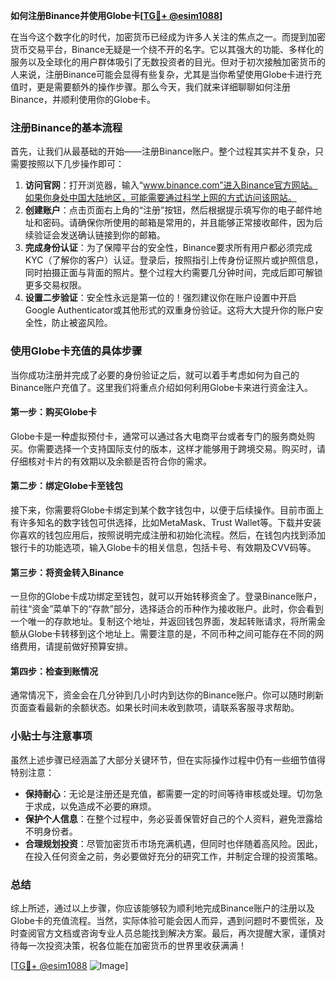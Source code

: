 **如何注册Binance并使用Globe卡[[TG💪+ @esim1088](https://t.me/s/esim1088)]**

在当今这个数字化的时代，加密货币已经成为许多人关注的焦点之一。而提到加密货币交易平台，Binance无疑是一个绕不开的名字。它以其强大的功能、多样化的服务以及全球化的用户群体吸引了无数投资者的目光。但对于初次接触加密货币的人来说，注册Binance可能会显得有些复杂，尤其是当你希望使用Globe卡进行充值时，更是需要额外的操作步骤。那么今天，我们就来详细聊聊如何注册Binance，并顺利使用你的Globe卡。

### 注册Binance的基本流程

首先，让我们从最基础的开始——注册Binance账户。整个过程其实并不复杂，只需要按照以下几步操作即可：

1. **访问官网**：打开浏览器，输入“www.binance.com”进入Binance官方网站。如果你身处中国大陆地区，可能需要通过科学上网的方式访问该网站。
2. **创建账户**：点击页面右上角的“注册”按钮，然后根据提示填写你的电子邮件地址和密码。请确保你所使用的邮箱是常用的，并且能够正常接收邮件，因为后续验证会发送确认链接到你的邮箱。
3. **完成身份认证**：为了保障平台的安全性，Binance要求所有用户都必须完成KYC（了解你的客户）认证。登录后，按照指引上传身份证照片或护照信息，同时拍摄正面与背面的照片。整个过程大约需要几分钟时间，完成后即可解锁更多交易权限。
4. **设置二步验证**：安全性永远是第一位的！强烈建议你在账户设置中开启Google Authenticator或其他形式的双重身份验证。这将大大提升你的账户安全性，防止被盗风险。

### 使用Globe卡充值的具体步骤

当你成功注册并完成了必要的身份验证之后，就可以着手考虑如何为自己的Binance账户充值了。这里我们将重点介绍如何利用Globe卡来进行资金注入。

#### 第一步：购买Globe卡

Globe卡是一种虚拟预付卡，通常可以通过各大电商平台或者专门的服务商处购买。你需要选择一个支持国际支付的版本，这样才能够用于跨境交易。购买时，请仔细核对卡片的有效期以及余额是否符合你的需求。

#### 第二步：绑定Globe卡至钱包

接下来，你需要将Globe卡绑定到某个数字钱包中，以便于后续操作。目前市面上有许多知名的数字钱包可供选择，比如MetaMask、Trust Wallet等。下载并安装你喜欢的钱包应用后，按照说明完成注册和初始化流程。然后，在钱包内找到添加银行卡的功能选项，输入Globe卡的相关信息，包括卡号、有效期及CVV码等。

#### 第三步：将资金转入Binance

一旦你的Globe卡成功绑定至钱包，就可以开始转移资金了。登录Binance账户，前往“资金”菜单下的“存款”部分，选择适合的币种作为接收账户。此时，你会看到一个唯一的存款地址。复制这个地址，并返回钱包界面，发起转账请求，将所需金额从Globe卡转移到这个地址上。需要注意的是，不同币种之间可能存在不同的网络费用，请提前做好预算安排。

#### 第四步：检查到账情况

通常情况下，资金会在几分钟到几小时内到达你的Binance账户。你可以随时刷新页面查看最新的余额状态。如果长时间未收到款项，请联系客服寻求帮助。

### 小贴士与注意事项

虽然上述步骤已经涵盖了大部分关键环节，但在实际操作过程中仍有一些细节值得特别注意：

- **保持耐心**：无论是注册还是充值，都需要一定的时间等待审核或处理。切勿急于求成，以免造成不必要的麻烦。
- **保护个人信息**：在整个过程中，务必妥善保管好自己的个人资料，避免泄露给不明身份者。
- **合理规划投资**：尽管加密货币市场充满机遇，但同时也伴随着高风险。因此，在投入任何资金之前，务必要做好充分的研究工作，并制定合理的投资策略。

### 总结

综上所述，通过以上步骤，你应该能够较为顺利地完成Binance账户的注册以及Globe卡的充值流程。当然，实际体验可能会因人而异，遇到问题时不要慌张，及时查阅官方文档或咨询专业人员总能找到解决方案。最后，再次提醒大家，谨慎对待每一次投资决策，祝各位能在加密货币的世界里收获满满！

[[TG💪+ @esim1088](https://t.me/s/esim1088) ![Image](https://i.postimg.cc/4NQfJmqS/Snipaste-2025-05-13-00-14-12.png)]